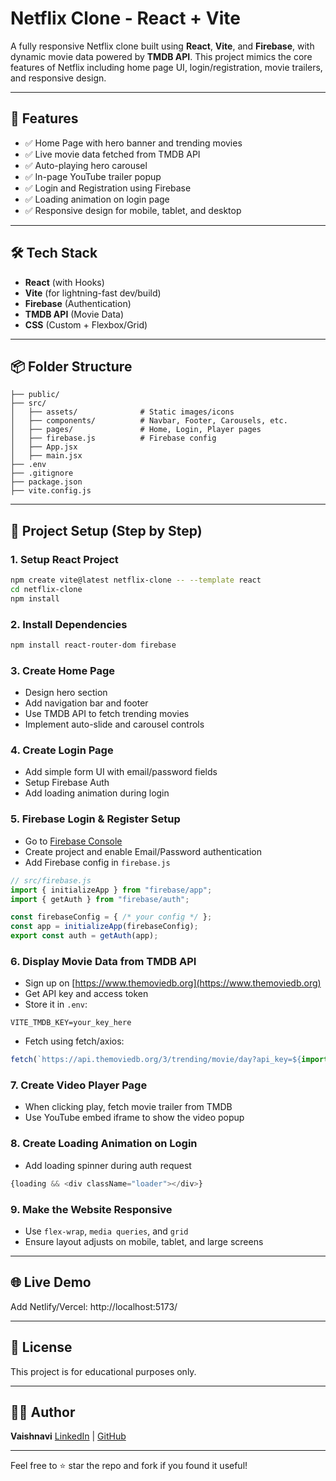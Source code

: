# Netflix Clone - React + Vite

A fully responsive Netflix clone built using **React**, **Vite**, and **Firebase**, with dynamic movie data powered by **TMDB API**. This project mimics the core features of Netflix including home page UI, login/registration, movie trailers, and responsive design.

---

## 🚀 Features

* ✅ Home Page with hero banner and trending movies
* ✅ Live movie data fetched from TMDB API
* ✅ Auto-playing hero carousel
* ✅ In-page YouTube trailer popup
* ✅ Login and Registration using Firebase
* ✅ Loading animation on login page
* ✅ Responsive design for mobile, tablet, and desktop

---

## 🛠️ Tech Stack

* **React** (with Hooks)
* **Vite** (for lightning-fast dev/build)
* **Firebase** (Authentication)
* **TMDB API** (Movie Data)
* **CSS** (Custom + Flexbox/Grid)

---

## 📦 Folder Structure

```
├── public/
├── src/
│   ├── assets/              # Static images/icons
│   ├── components/          # Navbar, Footer, Carousels, etc.
│   ├── pages/               # Home, Login, Player pages
│   ├── firebase.js          # Firebase config
│   ├── App.jsx
│   ├── main.jsx
├── .env                    
├── .gitignore
├── package.json
├── vite.config.js
```

---

## 🧪 Project Setup (Step by Step)

### 1. **Setup React Project**

```bash
npm create vite@latest netflix-clone -- --template react
cd netflix-clone
npm install
```

### 2. **Install Dependencies**

```bash
npm install react-router-dom firebase
```

### 3. **Create Home Page**

* Design hero section
* Add navigation bar and footer
* Use TMDB API to fetch trending movies
* Implement auto-slide and carousel controls

### 4. **Create Login Page**

* Add simple form UI with email/password fields
* Setup Firebase Auth
* Add loading animation during login

### 5. **Firebase Login & Register Setup**

* Go to [Firebase Console](https://console.firebase.google.com/)
* Create project and enable Email/Password authentication
* Add Firebase config in `firebase.js`

```js
// src/firebase.js
import { initializeApp } from "firebase/app";
import { getAuth } from "firebase/auth";

const firebaseConfig = { /* your config */ };
const app = initializeApp(firebaseConfig);
export const auth = getAuth(app);
```

### 6. **Display Movie Data from TMDB API**

* Sign up on [https://www.themoviedb.org](https://www.themoviedb.org)
* Get API key and access token
* Store it in `.env`:

```env
VITE_TMDB_KEY=your_key_here
```

* Fetch using fetch/axios:

```js
fetch(`https://api.themoviedb.org/3/trending/movie/day?api_key=${import.meta.env.VITE_TMDB_KEY}`)
```

### 7. **Create Video Player Page**

* When clicking play, fetch movie trailer from TMDB
* Use YouTube embed iframe to show the video popup

### 8. **Create Loading Animation on Login**

* Add loading spinner during auth request

```js
{loading && <div className="loader"></div>}
```

### 9. **Make the Website Responsive**

* Use `flex-wrap`, `media queries`, and `grid`
* Ensure layout adjusts on mobile, tablet, and large screens

---

## 🌐 Live Demo

Add Netlify/Vercel: http://localhost:5173/


---

## 📄 License

This project is for educational purposes only.

---

## 🙋‍♀️ Author

**Vaishnavi**
[LinkedIn](https://www.linkedin.com/in/vaishnavi7997) | [GitHub](https://github.com/vaishnavi7997)

---

Feel free to ⭐ star the repo and fork if you found it useful!
